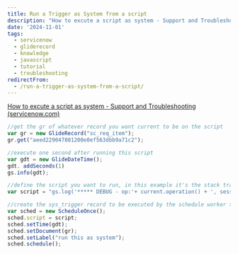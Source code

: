 ```yaml
---
title: Run a Trigger as System from a script
description: "How to excute a script as system - Support and Troubleshooting (servicenow.com)\r\n\r\njs\r\n//get the gr of whatever record you want current to be on the script \r..."
date: '2024-11-01'
tags:
  - servicenow
  - gliderecord
  - knowledge
  - javascript
  - tutorial
  - troubleshooting
redirectFrom:
  - /run-a-trigger-as-system-from-a-script/
---
```


[How to excute a script as system - Support and Troubleshooting (servicenow.com)](https://support.servicenow.com/kb?id=kb_article_view&sysparm_article=KB0820233)

```js
//get the gr of whatever record you want current to be on the script 
var gr = new GlideRecord("sc_req_item");
gr.get("aeed229047801200e0ef563dbb9a71c2");     

//execute one second after running this script
var gdt = new GlideDateTime();
gdt. addSeconds(1)
gs.info(gdt);

//define the script you want to run, in this example it's the stack trace, and don't forget to escape special charectors
var script = "gs.log('***** DEBUG - op:'+ current.operation() + ', sess:' + gs.getSessionID() + ', time:' + new Date().getTime() + ', sys_id:' + current.sys_id + ' - \\n' + GlideLog.getStackTrace(new Packages.java.lang.Throwable()), 'Stacktrace Debug');";

//create the sys_trigger record to be executed by the schedule worker thread
var sched = new ScheduleOnce();
sched.script = script;
sched.setTime(gdt);
sched.setDocument(gr);
sched.setLabel("run this as system");
sched.schedule();
```